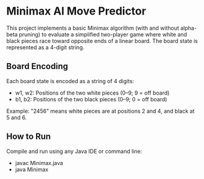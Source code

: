 # Minimax AI Move Predictor

This project implements a basic Minimax algorithm (with and without alpha-beta pruning) to evaluate a simplified two-player game where white and black pieces race toward opposite ends of a linear board. The board state is represented as a 4-digit string.

## Board Encoding

Each board state is encoded as a string of 4 digits:
- w1, w2: Positions of the two white pieces (0–9; 9 = off board)
- b1, b2: Positions of the two black pieces (0–9; 0 = off board)

Example: "2456" means white pieces are at positions 2 and 4, and black at 5 and 6.

## How to Run

Compile and run using any Java IDE or command line:
- javac Minimax.java
- java Minimax
